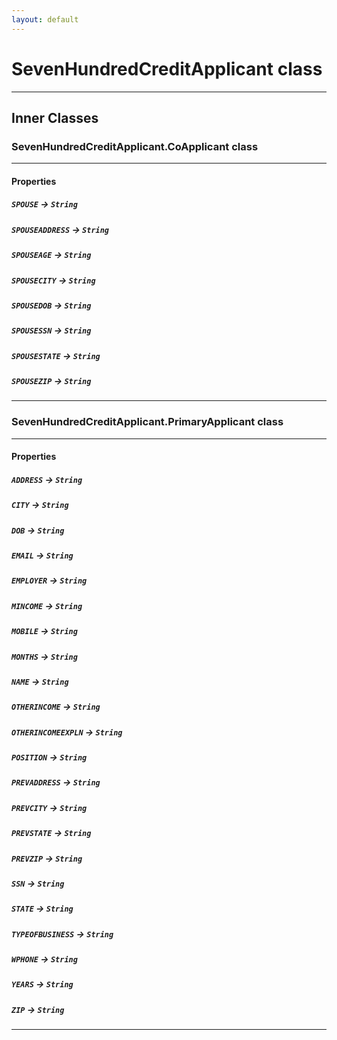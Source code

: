 ```yaml
---
layout: default
---
```

# SevenHundredCreditApplicant class
---
## Inner Classes

### SevenHundredCreditApplicant.CoApplicant class
---
#### Properties

##### `SPOUSE` → `String`

##### `SPOUSEADDRESS` → `String`

##### `SPOUSEAGE` → `String`

##### `SPOUSECITY` → `String`

##### `SPOUSEDOB` → `String`

##### `SPOUSESSN` → `String`

##### `SPOUSESTATE` → `String`

##### `SPOUSEZIP` → `String`

---
### SevenHundredCreditApplicant.PrimaryApplicant class
---
#### Properties

##### `ADDRESS` → `String`

##### `CITY` → `String`

##### `DOB` → `String`

##### `EMAIL` → `String`

##### `EMPLOYER` → `String`

##### `MINCOME` → `String`

##### `MOBILE` → `String`

##### `MONTHS` → `String`

##### `NAME` → `String`

##### `OTHERINCOME` → `String`

##### `OTHERINCOMEEXPLN` → `String`

##### `POSITION` → `String`

##### `PREVADDRESS` → `String`

##### `PREVCITY` → `String`

##### `PREVSTATE` → `String`

##### `PREVZIP` → `String`

##### `SSN` → `String`

##### `STATE` → `String`

##### `TYPEOFBUSINESS` → `String`

##### `WPHONE` → `String`

##### `YEARS` → `String`

##### `ZIP` → `String`

---
